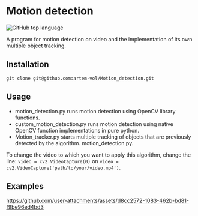 # Motion detection
![GitHub top language](https://img.shields.io/github/languages/top/artem-vol/Motion_detection)

A program for motion detection on video and the implementation of its own multiple object tracking.

## Installation
```
git clone git@github.com:artem-vol/Motion_detection.git
```
## Usage
- motion_detection.py runs motion detection using OpenCV library functions.
- custom_motion_detection.py runs motion detection using native OpenCV function implementations in pure python.
- Motion_tracker.py starts multiple tracking of objects that are previously detected by the algorithm. motion_detection.py.
  
To change the video to which you want to apply this algorithm, change the line: ```video = cv2.VideoCapture(0)``` on ```video = cv2.VideoCapture('path/to/your/video.mp4')```.

## Examples
https://github.com/user-attachments/assets/d8cc2572-1083-462b-bd81-f9be96ed4bd3

